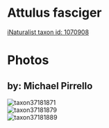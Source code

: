 
Attulus fasciger
================
  
[iNaturalist taxon id: 1070908](https://www.inaturalist.org/taxa/1070908)
# Photos

## by: Michael Pirrello
  
![taxon37181871](https://inaturalist-open-data.s3.amazonaws.com/photos/40633259/medium.jpg)  
![taxon37181879](https://inaturalist-open-data.s3.amazonaws.com/photos/40633270/medium.jpg)  
![taxon37181889](https://inaturalist-open-data.s3.amazonaws.com/photos/40633281/medium.jpg)